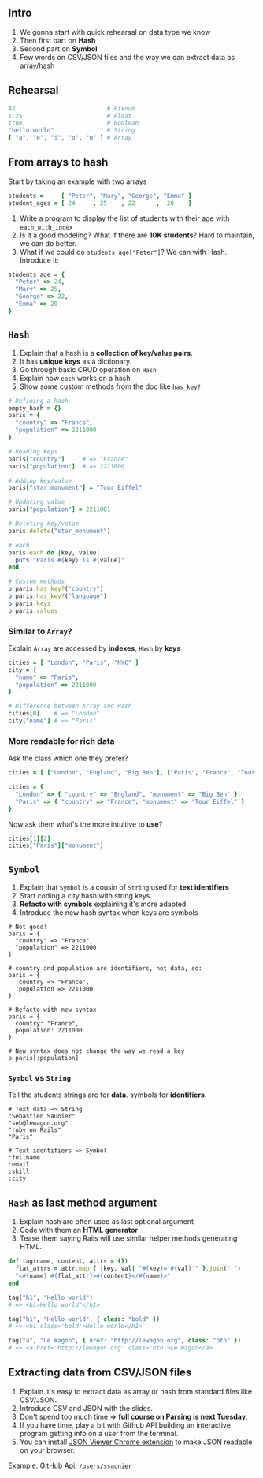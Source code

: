 ## Intro

1. We gonna start with quick rehearsal on data type we know
1. Then first part on **Hash**
1. Second part on **Symbol**
1. Few words on CSV/JSON files and the way we can extract data as array/hash

## Rehearsal

```ruby
42                          # Fixnum
1.25                        # Float
true                        # Boolean
"hello world"               # String
[ "a", "e", "i", "o", "u" ] # Array
```


## From arrays to hash

Start by taking an example with two arrays

```ruby
students =     [ "Peter", "Mary", "George", "Emma" ]
student_ages = [ 24     , 25    , 22      ,  20    ]
```

1. Write a program to display the list of students with their age with `each_with_index`
1. Is it a good modeling? What if there are **10K students**? Hard to maintain, we can do better.
1. What if we could do `students_age["Peter"]`? We can with Hash. Introduce it:


```ruby
students_age = {
  "Peter" => 24,
  "Mary" => 25,
  "George" => 22,
  "Emma" => 20
}
```


## `Hash`

1. Explain that a hash is a **collection of key/value pairs**.
1. It has **unique keys** as a dictionary.
1. Go through basic CRUD operation on `Hash`
1. Explain how `each` works on a hash
1. Show some custom methods from the doc like `has_key?`


```ruby
# Defining a hash
empty_hash = {}
paris = {
  "country" => "France",
  "population" => 2211000
}

# Reading keys
paris["country"]     # => "France"
paris["population"]  # => 2211000

# Adding key/value
paris["star_monument"] = "Tour Eiffel"

# Updating value
paris["population"] = 2211001

# Deleting key/value
paris.delete("star_monument")

# each
paris.each do |key, value|
  puts "Paris #{key} is #{value}"
end

# Custom methods
p paris.has_key?("country")
p paris.has_key?("language")
p paris.keys
p paris.values
```


### Similar to `Array`?

Explain `Array` are accessed by **indexes**, `Hash` by **keys**

```ruby
cities = [ "London", "Paris", "NYC" ]
city = {
  "name" => "Paris",
  "population" => 2211000
}

# Difference between Array and Hash
cities[0]    # => "London"
city["name"] # => "Paris"
```


### More readable for rich data

Ask the class which one they prefer?

```ruby
cities = [ ["London", "England", "Big Ben"], ["Paris", "France", "Tour Eiffel"]]

cities = {
  "London" => { "country" => "England", "monument" => "Big Ben" },
  "Paris" => { "country" => "France", "monument" => "Tour Eiffel" }
}
```

Now ask them what's the more intuitive to **use**?

```ruby
cities[1][2]
cities["Paris"]["monument"]
```


## `Symbol`

1. Explain that `Symbol` is a cousin of `String` used for **text identifiers**
1. Start coding a city hash with string keys.
1. **Refacto with symbols** explaining it's more adapted.
1. Introduce the new hash syntax when keys are symbols


```
# Not good!
paris = {
  "country" => "France",
  "population" => 2211000
}

# country and population are identifiers, not data, so:
paris = {
  :country => "France",
  :population => 2211000
}

# Refacto with new syntax
paris = {
  country: "France",
  population: 2211000
}

# New syntax does not change the way we read a key
p paris[:population]
```


### `Symbol` vs `String`

Tell the students strings are for **data**. symbols for **identifiers**.

```
# Text data => String
"Sebastien Saunier"
"seb@lewagon.org"
"ruby on Rails"
"Paris"

# Text identifiers => Symbol
:fullname
:email
:skill
:city
```


## `Hash` as last method argument


1. Explain hash are often used as last optional argument
1. Code with them an **HTML generator**
1. Tease them saying Rails will use similar helper methods generating HTML.


```ruby
def tag(name, content, attrs = {})
  flat_attrs = attr.map { |key, val| "#{key}='#{val}'" }.join(" ")
  "<#{name} #{flat_attr}>#{content}</#{name}>"
end

tag("h1", "Hello world")
# => <h1>Hello world"</h1>

tag("h1", "Hello world", { class: "bold" })
# => <h1 class='bold'>Hello world</h1>

tag("a", "Le Wagon", { href: "http://lewagon.org", class: "btn" })
# => <a href='http://lewagon.org' class='btn'>Le Wagon</a>
```

## Extracting data from CSV/JSON files

1. Explain it's easy to extract data as array or hash from standard files like CSV/JSON.
1. Introduce CSV and JSON with the slides.
1. Don't spend too much time => **full course on Parsing is next Tuesday**.
1. If you have time, play a bit with Github API building an interactive program getting info on a user from the terminal.
1. You can install [JSON Viewer Chrome extension](https://chrome.google.com/webstore/detail/json-viewer/gbmdgpbipfallnflgajpaliibnhdgobh) to make JSON readable on your browser.


Example: [GitHub Api: `/users/ssaunier`](https://api.github.com/users/ssaunier)
